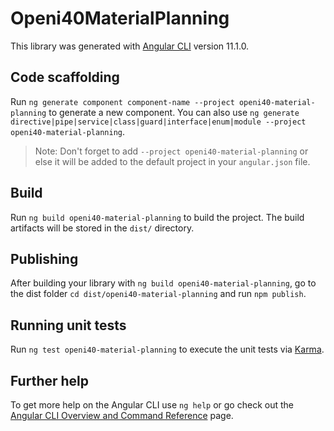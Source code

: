 # Openi40MaterialPlanning

This library was generated with [Angular CLI](https://github.com/angular/angular-cli) version 11.1.0.

## Code scaffolding

Run `ng generate component component-name --project openi40-material-planning` to generate a new component. You can also use `ng generate directive|pipe|service|class|guard|interface|enum|module --project openi40-material-planning`.
> Note: Don't forget to add `--project openi40-material-planning` or else it will be added to the default project in your `angular.json` file. 

## Build

Run `ng build openi40-material-planning` to build the project. The build artifacts will be stored in the `dist/` directory.

## Publishing

After building your library with `ng build openi40-material-planning`, go to the dist folder `cd dist/openi40-material-planning` and run `npm publish`.

## Running unit tests

Run `ng test openi40-material-planning` to execute the unit tests via [Karma](https://karma-runner.github.io).

## Further help

To get more help on the Angular CLI use `ng help` or go check out the [Angular CLI Overview and Command Reference](https://angular.io/cli) page.
